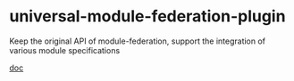 # universal-module-federation-plugin

Keep the original API of module-federation, support the integration of various module specifications

[doc](./packages/universal-module-federation-plugin)

